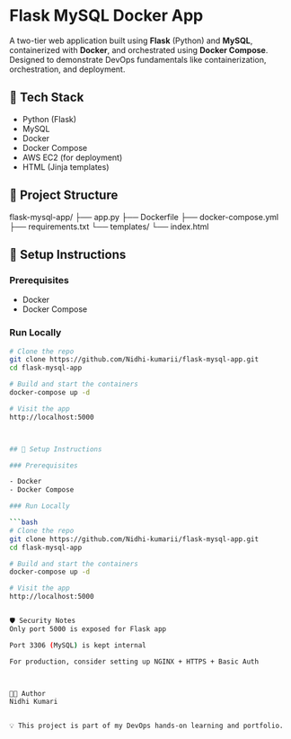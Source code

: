 # Flask MySQL Docker App

A two-tier web application built using **Flask** (Python) and **MySQL**, containerized with **Docker**, and orchestrated using **Docker Compose**. Designed to demonstrate DevOps fundamentals like containerization, orchestration, and deployment.

## 🚀 Tech Stack

- Python (Flask)
- MySQL
- Docker
- Docker Compose
- AWS EC2 (for deployment)
- HTML (Jinja templates)

## 📁 Project Structure

flask-mysql-app/
├── app.py
├── Dockerfile
├── docker-compose.yml
├── requirements.txt
└── templates/
└── index.html



## 🔧 Setup Instructions

### Prerequisites

- Docker
- Docker Compose

### Run Locally

```bash
# Clone the repo
git clone https://github.com/Nidhi-kumarii/flask-mysql-app.git
cd flask-mysql-app

# Build and start the containers
docker-compose up -d

# Visit the app
http://localhost:5000



## 🔧 Setup Instructions

### Prerequisites

- Docker
- Docker Compose

### Run Locally

```bash
# Clone the repo
git clone https://github.com/Nidhi-kumarii/flask-mysql-app.git
cd flask-mysql-app

# Build and start the containers
docker-compose up -d

# Visit the app
http://localhost:5000


🛡️ Security Notes
Only port 5000 is exposed for Flask app

Port 3306 (MySQL) is kept internal

For production, consider setting up NGINX + HTTPS + Basic Auth



👩‍💻 Author
Nidhi Kumari


💡 This project is part of my DevOps hands-on learning and portfolio.
